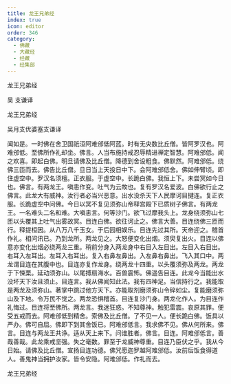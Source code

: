```yaml
---
title: 龙王兄弟经
index: true
icon: editor
order: 346
category:
  - 佛藏
  - 大藏经
  - 经藏
  - 经集部
---
```


  龙王兄弟经  

吴 支谦译  

龙王兄弟经  

吴月支优婆塞支谦译  

闻如是。一时佛在舍卫国祇洹阿难邠低阿蓝。时有无央数比丘僧。皆阿罗汉也。阿难邠低。至佛所作礼却坐。佛言。人当布施持戒忍辱精进禅定智慧。阿难邠低。闻之欢喜。即起白佛。明旦请佛及比丘僧。降德到舍设粗食。佛默然。阿难邠低。绕佛三匝而去。佛告比丘僧。旦日当上天投日中下。会阿难邠低舍。佛如伸臂顷。即住虚空中。罗汉名须檀。正衣服。于虚空中。长跪白佛。我恒上下。未尝冥如今日也。佛言。有两龙王。嗔恚作变。吐气为云故也。复有罗汉名爱波。白佛欲行止之佛言。此龙大有威神。汝行者必当兴恶意。出水没杀天下人民摩诃目揵连。复正衣服。长跪虚空中问佛。今日以冥不复见须弥山帝释宫殿下已质树子佛言。有两龙王。一名难头二名和难。大嗔恚言。何等沙门。欲飞过摩我头上。龙身绕须弥山七匝以头覆其上吐气出雾故冥。目连白佛。欲往诃止之。佛言大善。目连绕佛三匝而行。释提桓因。从八万八千玉女。于后园相娱乐。目连先过其所。天帝迎之。稽首作礼。相问讯已。乃到龙所。两龙见之。大怒便变化出烟。须臾复出火。目连以佛意亦变化出烟必绕两龙三重。稍前分身入两龙身中右目入左目出。左目入右目出。右耳入左耳出。左耳入右耳出。复入右鼻左鼻出。入左鼻右鼻出。飞入其口中。两龙谓目连在其腹中也。目连亦复作龙身。绕两龙十四重。以头覆须弥及两龙。两龙于下悚栗。延动须弥山。以尾搏扇海水。百兽震怖。佛遥告目连。此龙今当能出水没坏天下汝且须止。目连言。我从佛闻知此法。我有四神足。当信持行之。我能取是两龙及须弥山。著掌中跳过他方天下。亦能取剂磨须弥山令碎如尘。复能磨须弥山及下地。令万民不觉之。两龙恐惧稽首。目连复沙门身。两龙化作人。为目连作礼悔过。目连将至佛所。两龙言。我迷狂惑。不知尊神。触犯雷震。哀原其罪。便受五戒而去。阿难邠低到精舍。索佛及比丘僧。了不见一人。便长跪白佛。饭具以严办。佛可自屈。佛即下到其舍饭已。阿难邠低言。我求佛不见。佛从何所来。佛言。目连与两龙王共诤。适从天上来下。问谁胜者。佛言。目连。阿难邠低言。善哉善哉。此龙乘戒坚强。失之毫数。罪至于龙威神尊重。目连乃臣伏之乎。我从今日始。请佛及比丘僧。宣扬目连功德。佛咒愿迦罗越阿难邠低。汝前后饭食得道人。善鬼神当拥护汝家。皆令安隐。阿难邠低。作礼而去。  

龙王兄弟经  
